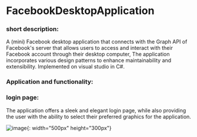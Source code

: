# FacebookDesktopApplication
### short description:
A (mini) Facebook desktop application that connects with the Graph API of Facebook's server that allows users to access and interact with their Facebook account through their desktop computer, The application incorporates various design patterns to enhance maintainability and extensibility. Implemented on visual studio in C#.

### Application and functionality:

### login page:
The application offers a sleek and elegant login page, while also providing the user with the ability to select their preferred graphics for the application.

![image](https://github.com/MuhammadShamrokh/FacebookDesktopApplication/assets/118557258/71f0ffdf-b42c-4be5-8367-f353c8a3ad87){: width="500px" height="300px"}
